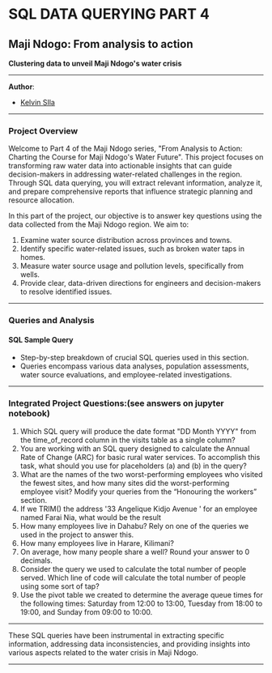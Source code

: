 # SQL DATA QUERYING PART 4
## Maji Ndogo: From analysis to action
 **Clustering data to unveil Maji Ndogo's water crisis**

***
**Author**: 
* [Kelvin SIla](https://github.com/ksila01)
***
### Project Overview
Welcome to Part 4 of the Maji Ndogo series, "From Analysis to Action: Charting the Course for Maji Ndogo's Water Future". This project focuses on transforming raw water data into actionable insights that can guide decision-makers in addressing water-related challenges in the region. Through SQL data querying, you will extract relevant information, analyze it, and prepare comprehensive reports that influence strategic planning and resource allocation.

In this part of the project, our objective is to answer key questions using the data collected from the Maji Ndogo region. We aim to:

1. Examine water source distribution across provinces and towns.
2. Identify specific water-related issues, such as broken water taps in homes.
3. Measure water source usage and pollution levels, specifically from wells.
4. Provide clear, data-driven directions for engineers and decision-makers to resolve identified issues.
***
### Queries and Analysis
#### SQL Sample Query
* Step-by-step breakdown of crucial SQL queries used in this section.
* Queries encompass various data analyses, population assessments, water source evaluations, and employee-related investigations.

***
### Integrated Project Questions:(see answers on jupyter notebook)
1. Which SQL query will produce the date format "DD Month YYYY" from the time_of_record column in the visits table as a single column?
2. You are working with an SQL query designed to calculate the Annual Rate of Change (ARC) for basic rural water services. To accomplish this task, what should you use for placeholders (a) and (b) in the query?
3.  What are the names of the two worst-performing employees who visited the fewest sites, and how many sites did the worst-performing employee visit? Modify your queries from the “Honouring the workers” section.
4.   If we TRIM() the address '33 Angelique Kidjo Avenue ' for an employee named Farai Nia, what would be the result
5.   How many employees live in Dahabu? Rely on one of the queries we used in the project to answer this.
6.   How many employees live in Harare, Kilimani?
7. On average, how many people share a well? Round your answer to 0 decimals.
8. Consider the query we used to calculate the total number of people served. Which line of code will calculate the total number of people using some sort of tap?
9. Use the pivot table we created to determine the average queue times for the following times: Saturday from 12:00 to 13:00, Tuesday from 18:00 to 19:00, and Sunday from 09:00 to 10:00.
***
These SQL queries have been instrumental in extracting specific information, addressing data inconsistencies, and providing insights into various aspects related to the water crisis in Maji Ndogo.
***
